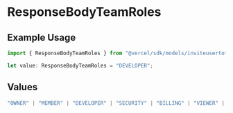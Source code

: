 # ResponseBodyTeamRoles

## Example Usage

```typescript
import { ResponseBodyTeamRoles } from "@vercel/sdk/models/inviteusertoteamop.js";

let value: ResponseBodyTeamRoles = "DEVELOPER";
```

## Values

```typescript
"OWNER" | "MEMBER" | "DEVELOPER" | "SECURITY" | "BILLING" | "VIEWER" | "CONTRIBUTOR"
```